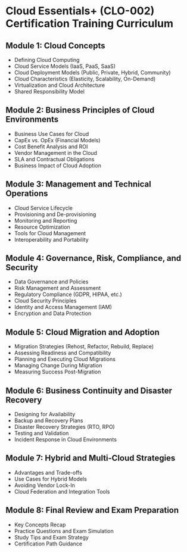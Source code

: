 # Cloud Essentials+ (CLO-002) Certification Training Curriculum

## Module 1: Cloud Concepts
- Defining Cloud Computing
- Cloud Service Models (IaaS, PaaS, SaaS)
- Cloud Deployment Models (Public, Private, Hybrid, Community)
- Cloud Characteristics (Elasticity, Scalability, On-Demand)
- Virtualization and Cloud Architecture
- Shared Responsibility Model

## Module 2: Business Principles of Cloud Environments
- Business Use Cases for Cloud
- CapEx vs. OpEx (Financial Models)
- Cost Benefit Analysis and ROI
- Vendor Management in the Cloud
- SLA and Contractual Obligations
- Business Impact of Cloud Adoption

## Module 3: Management and Technical Operations
- Cloud Service Lifecycle
- Provisioning and De-provisioning
- Monitoring and Reporting
- Resource Optimization
- Tools for Cloud Management
- Interoperability and Portability

## Module 4: Governance, Risk, Compliance, and Security
- Data Governance and Policies
- Risk Management and Assessment
- Regulatory Compliance (GDPR, HIPAA, etc.)
- Cloud Security Principles
- Identity and Access Management (IAM)
- Encryption and Data Protection

## Module 5: Cloud Migration and Adoption
- Migration Strategies (Rehost, Refactor, Rebuild, Replace)
- Assessing Readiness and Compatibility
- Planning and Executing Cloud Migrations
- Managing Change During Migration
- Measuring Success Post-Migration

## Module 6: Business Continuity and Disaster Recovery
- Designing for Availability
- Backup and Recovery Plans
- Disaster Recovery Strategies (RTO, RPO)
- Testing and Validation
- Incident Response in Cloud Environments

## Module 7: Hybrid and Multi-Cloud Strategies
- Advantages and Trade-offs
- Use Cases for Hybrid Models
- Avoiding Vendor Lock-In
- Cloud Federation and Integration Tools

## Module 8: Final Review and Exam Preparation
- Key Concepts Recap
- Practice Questions and Exam Simulation
- Study Tips and Exam Strategy
- Certification Path Guidance